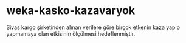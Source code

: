 # weka-kasko-kazavaryok
Sivas kargo şirketinden alınan verilere göre birçok etkenin kaza yapıp yapmamaya olan etkisinin ölçülmesi hedeflenmiştir.

